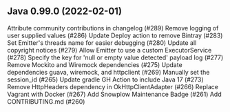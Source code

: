 Java 0.99.0 (2022-02-01)
-----------------------
Attribute community contributions in changelog (#289)
Remove logging of user supplied values (#286)
Update Deploy action to remove Bintray (#283)
Set Emitter's threads name for easier debugging (#280)
Update all copyright notices (#279)
Allow Emitter to use a custom ExecutorService (#278)
Specify the key for 'null or empty value detected' payload log (#277)
Remove Mockito and Wiremock dependencies (#275)
Update dependencies guava, wiremock, and httpclient (#269)
Manually set the session_id (#265)
Update gradle GH Action to include Java 17 (#273)
Remove HttpHeaders dependency in OkHttpClientAdapter (#266)
Replace Vagrant with Docker (#267)
Add Snowplow Maintenance Badge (#261)
Add CONTRIBUTING.md (#260)
